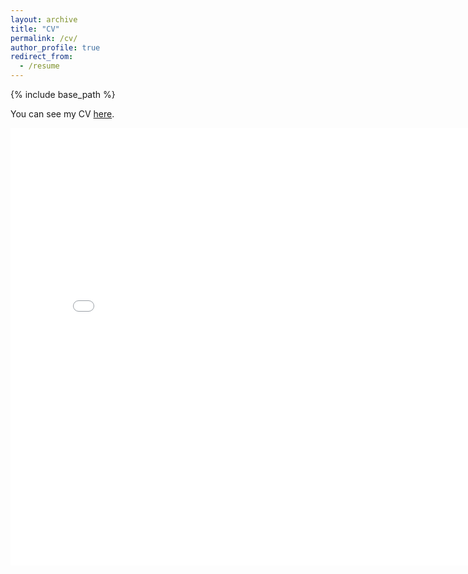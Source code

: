 ```yaml
---
layout: archive
title: "CV"
permalink: /cv/
author_profile: true
redirect_from:
  - /resume
---
```


{% include base_path %}

You can see my CV [here](/files/cv_zhuolu_gao.pdf).

<embed 
  src="{{ site.baseurl }}/files/cv_zhuolu_gao.pdf" 
  width="800" 
  height="700" 
  type='application/pdf'
/>


